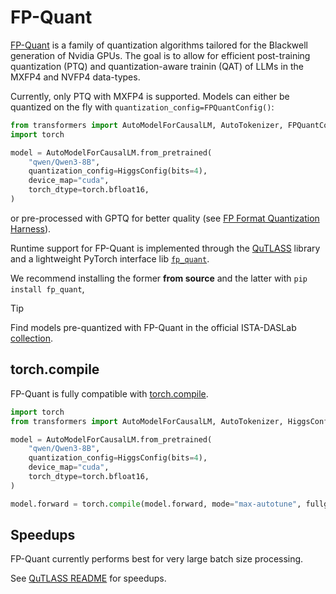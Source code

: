 <!--Copyright 2025 The HuggingFace Team. All rights reserved.

Licensed under the Apache License, Version 2.0 (the "License"); you may not use this file except in compliance with
the License. You may obtain a copy of the License at

http://www.apache.org/licenses/LICENSE-2.0

Unless required by applicable law or agreed to in writing, software distributed under the License is distributed on
an "AS IS" BASIS, WITHOUT WARRANTIES OR CONDITIONS OF ANY KIND, either express or implied. See the License for the
specific language governing permissions and limitations under the License.

⚠️ Note that this file is in Markdown but contain specific syntax for our doc-builder (similar to MDX) that may not be
rendered properly in your Markdown viewer.

-->

# FP-Quant

[FP-Quant](https://github.com/IST-DASLab/FP-Quant) is a family of quantization algorithms tailored for the Blackwell generation of Nvidia GPUs. The goal is to allow for efficient post-training quantization (PTQ) and quantization-aware trainin (QAT) of LLMs in the MXFP4 and NVFP4 data-types.

Currently, only PTQ with MXFP4 is supported. Models can either be quantized on the fly with `quantization_config=FPQuantConfig()`:

```python
from transformers import AutoModelForCausalLM, AutoTokenizer, FPQuantConfig
import torch

model = AutoModelForCausalLM.from_pretrained(
    "qwen/Qwen3-8B",
    quantization_config=HiggsConfig(bits=4),
    device_map="cuda",
    torch_dtype=torch.bfloat16,
)
```

or pre-processed with GPTQ for better quality (see [FP Format Quantization Harness](https://github.com/IST-DASLab/FP-Quant)).

Runtime support for FP-Quant is implemented through the [QuTLASS](https://github.com/IST-DASLab/qutlass) library and a lightweight PyTorch interface lib [`fp_quant`](https://github.com/IST-DASLab/FP-Quant/tree/master/inference_lib).

We recommend installing the former **from source** and the latter with  `pip install fp_quant`,

> [!TIP]
> Find models pre-quantized with FP-Quant in the official ISTA-DASLab [collection](https://huggingface.co/collections/ISTA-DASLab/fp-quant-6877c186103a21d3a02568ee).

## torch.compile

FP-Quant is fully compatible with [torch.compile](https://pytorch.org/tutorials/intermediate/torch_compile_tutorial.html).

```python
import torch
from transformers import AutoModelForCausalLM, AutoTokenizer, HiggsConfig

model = AutoModelForCausalLM.from_pretrained(
    "qwen/Qwen3-8B",
    quantization_config=HiggsConfig(bits=4),
    device_map="cuda",
    torch_dtype=torch.bfloat16,
)

model.forward = torch.compile(model.forward, mode="max-autotune", fullgraph=True)
```

## Speedups

FP-Quant currently performs best for very large batch size processing.

See [QuTLASS README](https://github.com/IST-DASLab/qutlass/blob/main/README.md) for speedups.